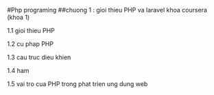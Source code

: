 #Php programing
##chuong 1 : gioi thieu PHP va laravel khoa coursera (khoa 1)

1.1 gioi thieu PHP

1.2 cu phap PHP

1.3 cau truc dieu khien  

1.4 ham

1.5 vai tro cua PHP trong phat trien ung dung web
